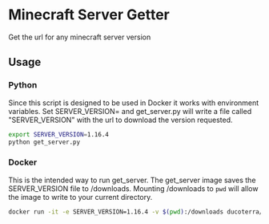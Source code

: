 # Minecraft Server Getter

Get the url for any minecraft server version

## Usage

### Python

Since this script is designed to be used in Docker it works with
environment variables. Set SERVER_VERSION=<desired version> and
get_server.py will write a file called "SERVER_VERSION" with the url
to download the version requested.

```bash
export SERVER_VERSION=1.16.4
python get_server.py
```

### Docker

This is the intended way to run get_server. The get_server image saves
the SERVER_VERSION file to /downloads. Mounting /downloads to `pwd` will
allow the image to write to your current directory.

```bash
docker run -it -e SERVER_VERSION=1.16.4 -v $(pwd):/downloads ducoterra/get-minecraft:latest
```
